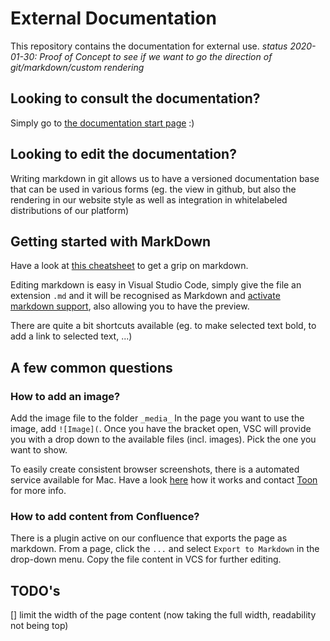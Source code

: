 # External Documentation

This repository contains the documentation for external use.
*status 2020-01-30: Proof of Concept to see if we want to go the direction of git/markdown/custom rendering*

## Looking to consult the documentation?
Simply go to [the documentation start page](docs/index.md) :)

## Looking to edit the documentation?

Writing markdown in git allows us to have a versioned documentation base that can be used in various forms (eg. the view in github, but also the rendering in our website style as well as integration in whitelabeled distributions of our platform)

## Getting started with MarkDown
Have a look at [this cheatsheet](https://github.com/adam-p/markdown-here/wiki/Markdown-Cheatsheet) to get a grip on markdown.

Editing markdown is easy in Visual Studio Code, simply give the file an extension `.md` and it will be recognised as Markdown and [activate markdown support](https://code.visualstudio.com/docs/languages/markdown), also allowing you to have the preview. 

There are quite a bit shortcuts available (eg. to make selected text bold, to add a link to selected text, ...)

## A few common questions

### How to add an image?

Add the image file to the folder `_media_` 
In the page you want to use the image, add
`![Image](`. Once you have the bracket open, VSC will provide you with a drop down to the available files (incl. images). Pick the one you want to show.

To easily create consistent browser screenshots, there is a automated service available for Mac. Have a look [here](https://www.loom.com/share/6edfd82f67024191890d99420ea497b2?sharedAppSource=personal_library) how it works and contact [Toon](mailto:toon@skryv.com) for more info.

### How to add content from Confluence?

There is a plugin active on our confluence that exports the page as markdown. From a page, click the `...` and select `Export to Markdown` in the drop-down menu. Copy the file content in VCS for further editing.

## TODO's
[] limit the width of the page content (now taking the full width, readability not being top)

